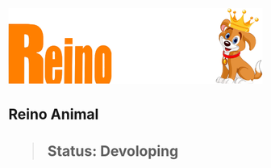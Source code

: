 <link rel="stylesheet" href="./read.css">
<img class="logo" src="./IMG/reinoAnimalLogo.png">

<h1>Reino Animal<h1>

> Status: Devoloping